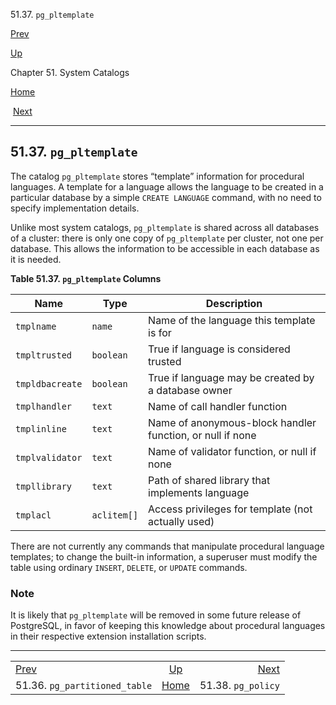 <div class="navheader" data-xmlns="http://www.w3.org/TR/xhtml1/transitional">

51.37. `pg_pltemplate`

</div>

[Prev](catalog-pg-partitioned-table.html "51.36. pg_partitioned_table") 

[Up](catalogs.html "Chapter 51. System Catalogs")

Chapter 51. System Catalogs

[Home](index.html "PostgreSQL 10.3 Documentation")

 [Next](catalog-pg-policy.html "51.38. pg_policy")

-----

<div id="CATALOG-PG-PLTEMPLATE" class="sect1">

<div class="titlepage">

<div>

<div>

## 51.37. `pg_pltemplate`

</div>

</div>

</div>

<span id="id-1.10.4.39.2" class="indexterm"></span>

The catalog `pg_pltemplate` stores
<span class="quote">“<span class="quote">template</span>”</span>
information for procedural languages. A template for a language allows
the language to be created in a particular database by a simple `CREATE
LANGUAGE` command, with no need to specify implementation details.

Unlike most system catalogs, `pg_pltemplate` is shared across all
databases of a cluster: there is only one copy of `pg_pltemplate` per
cluster, not one per database. This allows the information to be
accessible in each database as it is needed.

<div id="id-1.10.4.39.5" class="table">

**Table 51.37. `pg_pltemplate`
Columns**

<div class="table-contents">

| Name            | Type        | Description                                               |
| --------------- | ----------- | --------------------------------------------------------- |
| `tmplname`      | `name`      | Name of the language this template is for                 |
| `tmpltrusted`   | `boolean`   | True if language is considered trusted                    |
| `tmpldbacreate` | `boolean`   | True if language may be created by a database owner       |
| `tmplhandler`   | `text`      | Name of call handler function                             |
| `tmplinline`    | `text`      | Name of anonymous-block handler function, or null if none |
| `tmplvalidator` | `text`      | Name of validator function, or null if none               |
| `tmpllibrary`   | `text`      | Path of shared library that implements language           |
| `tmplacl`       | `aclitem[]` | Access privileges for template (not actually used)        |

</div>

</div>

  

There are not currently any commands that manipulate procedural language
templates; to change the built-in information, a superuser must modify
the table using ordinary `INSERT`, `DELETE`, or `UPDATE` commands.

<div class="note">

### Note

It is likely that `pg_pltemplate` will be removed in some future release
of <span class="productname">PostgreSQL</span>, in favor of keeping this
knowledge about procedural languages in their respective extension
installation
scripts.

</div>

</div>

<div class="navfooter">

-----

|                                           |                     |                                |
| :---------------------------------------- | :-----------------: | -----------------------------: |
| [Prev](catalog-pg-partitioned-table.html) | [Up](catalogs.html) | [Next](catalog-pg-policy.html) |
| 51.36. `pg_partitioned_table`             | [Home](index.html)  |             51.38. `pg_policy` |

</div>

